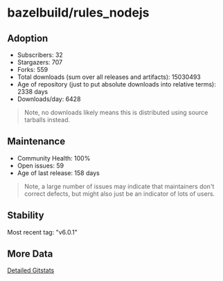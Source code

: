 # bazelbuild/rules_nodejs

## Adoption

- Subscribers: 32
- Stargazers: 707
- Forks: 559
- Total downloads (sum over all releases and artifacts): 15030493
- Age of repository (just to put absolute downloads into relative terms): 2338 days
- Downloads/day: 6428

> Note, no downloads likely means this is distributed using source tarballs instead.

## Maintenance

- Community Health: 100%
- Open issues: 59
- Age of last release: 158 days

> Note, a large number of issues may indicate that maintainers don't correct defects, but might also
> just be an indicator of lots of users.

## Stability

Most recent tag: "v6.0.1"

## More Data

[Detailed Gitstats](/bazel-catalog/gitstats/bazelbuild/rules_nodejs)

